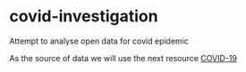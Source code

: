 # covid-investigation
Attempt to analyse open data for covid epidemic

As the source of data we will use the next resource [COVID-19](https://onemocneni-aktualne.mzcr.cz/api/v2/covid-19)
